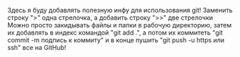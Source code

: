 Здесь я буду добавлять полезную инфу для использования git!
Заменить строку ">" одна стрелочка, а добавить строку ">>" две стрелочки
Можно просто закидывать файлы и папки в рабочую директорию, затем их добавлять в индекс командой "git add .", а потом их коммитеть "git commit -m подпись к коммиту" и в конце пушить "git push -u https или ssh" все на  GitHub!
